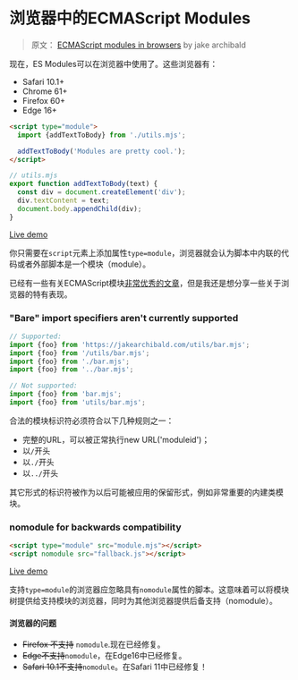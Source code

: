 # 浏览器中的ECMAScript Modules

> 原文： [ECMAScript modules in browsers](https://jakearchibald.com/2017/es-modules-in-browsers/#nomodule-for-backwards-compatibility) by jake archibald


现在，ES Modules可以在浏览器中使用了。这些浏览器有：

- Safari 10.1+
- Chrome 61+
- Firefox 60+
- Edge 16+

``` html
<script type="module">
  import {addTextToBody} from './utils.mjs';

  addTextToBody('Modules are pretty cool.');
</script>
```

```js
// utils.mjs
export function addTextToBody(text) {
  const div = document.createElement('div');
  div.textContent = text;
  document.body.appendChild(div);
}
```

[Live demo](https://cdn.rawgit.com/jakearchibald/a298d5af601982c338186cd355e624a8/raw/aaa2cbee9a5810d14b01ae965e52ecb9b2965a44/)

你只需要在`script`元素上添加属性`type=module`，浏览器就会认为脚本中内联的代码或者外部脚本是一个模块（module）。

已经有一些有关ECMAScript模块[非常优秀的文章](https://ponyfoo.com/articles/es6-modules-in-depth)，但是我还是想分享一些关于浏览器的特有表现。

### "Bare" import specifiers aren't currently supported

```js
// Supported:
import {foo} from 'https://jakearchibald.com/utils/bar.mjs';
import {foo} from '/utils/bar.mjs';
import {foo} from './bar.mjs';
import {foo} from '../bar.mjs';

// Not supported:
import {foo} from 'bar.mjs';
import {foo} from 'utils/bar.mjs';
```

合法的模块标识符必须符合以下几种规则之一：

- 完整的URL，可以被正常执行new URL('moduleid')；
- 以`/`开头
- 以`./`开头
- 以`../`开头

其它形式的标识符被作为以后可能被应用的保留形式，例如非常重要的内建类模块。

### nomodule for backwards compatibility

``` html
<script type="module" src="module.mjs"></script>
<script nomodule src="fallback.js"></script>
```

[Live demo](https://cdn.rawgit.com/jakearchibald/6110fb6df717ebca44c2e40814cc12af/raw/7fc79ed89199c2512a4579c9a3ba19f72c219bd8/)

支持`type=module`的浏览器应忽略具有`nomodule`属性的脚本。这意味着可以将模块树提供给支持模块的浏览器，同时为其他浏览器提供后备支持（nomodule）。

#### 浏览器的问题

- ~~Firefox 不支持~~ `nomodule`.现在已经修复。
- ~~Edge不支持~~`nomodule`，在Edge16中已经修复。
- ~~Safari 10.1不支持~~`nomodule`。在Safari 11中已经修复！
